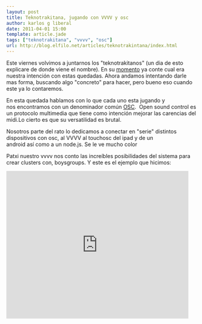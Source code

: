 ```yaml
---
layout: post
title: Teknotrakitana, jugando con VVVV y osc
author: karlos g liberal
date: 2011-04-01 15:00
template: article.jade
tags: ["teknotrakitana", "vvvv", "osc"]
url: http://blog.elfilo.net/articles/teknotrakintana/index.html
---
```


<p>Este viernes volvimos a juntarnos los "teknotrakitanos" (un dia de esto explicare de donde viene el nombre). En su&nbsp;<a href="http://karlosgliberal.investic.net/blog/teknotrakitana-laboratorio-para-experimentar-con-la-creaci%C3%B3n-art%C3%ADstica-visual" title="tekotrakitanos">momento</a>&nbsp;ya conte cual era nuestra intenci&oacute;n con estas quedadas. Ahora andamos intentando darle mas forma, buscando algo "concreto" para hacer, pero bueno eso cuando este ya lo contaremos.</p>

<!--more-->

<p>En esta quedada hablamos con lo que cada uno esta jugando y nos&nbsp;encontramos&nbsp;con un denominador com&uacute;n <a href="http://goo.gl/ZFrT1" title="osc">OSC</a>.&nbsp; Open sound control es un protocolo multimedia que tiene como intenci&oacute;n mejorar las carencias del midi.Lo cierto es que su versatilidad es brutal.</p>
<p>Nosotros parte del rato lo dedicamos a conectar en "serie" distintos dispositivos con osc, al VVVV al touchosc del ipad y de un android&nbsp;as&iacute;&nbsp;como a un node.js. Se le ve mucho color</p>
<p>Patxi nuestro vvvv nos conto las&nbsp;incre&iacute;bles&nbsp;posibilidades del sistema para crear clusters con, boysgroups. Y este es el ejemplo que hicimos:</p>
<p><iframe frameborder="0" height="390" src="http://www.youtube.com/embed/xeLUKd1NFxg" title="YouTube video player" width="480"></iframe></p>
